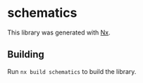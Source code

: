 # schematics

This library was generated with [Nx](https://nx.dev).

## Building

Run `nx build schematics` to build the library.

